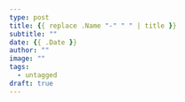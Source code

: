 ```yaml
---
type: post
title: {{ replace .Name "-" " " | title }}
subtitle: ""
date: {{ .Date }}
author: ""
image: ""
tags:
  - untagged
draft: true
---
```

